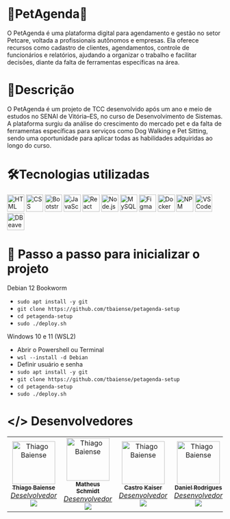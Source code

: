 # 🐾PetAgenda🐾
O PetAgenda é uma plataforma digital para agendamento e gestão no setor Petcare, voltada a profissionais autônomos e empresas. Ela oferece recursos como cadastro de clientes, agendamentos, controle de funcionários e relatórios, ajudando a organizar o trabalho e facilitar decisões, diante da falta de ferramentas específicas na área.

# 📄Descrição
O PetAgenda é um projeto de TCC desenvolvido após um ano e meio de estudos no SENAI de Vitória–ES, no curso de Desenvolvimento de Sistemas. A plataforma surgiu da análise do crescimento do mercado pet e da falta de ferramentas específicas para serviços como Dog Walking e Pet Sitting, sendo uma oportunidade para aplicar todas as habilidades adquiridas ao longo do curso.

# 🛠Tecnologias utilizadas
<p align="left">
  <!-- Frontend -->
  <img src="https://cdn.jsdelivr.net/gh/devicons/devicon/icons/html5/html5-original.svg" height="40" alt="HTML" />
  <img src="https://cdn.jsdelivr.net/gh/devicons/devicon/icons/css3/css3-original.svg" height="40" alt="CSS" />
  <img src="https://cdn.jsdelivr.net/gh/devicons/devicon/icons/bootstrap/bootstrap-original.svg" height="40" alt="Bootstrap" />
  <img src="https://cdn.jsdelivr.net/gh/devicons/devicon/icons/javascript/javascript-original.svg" height="40" alt="JavaScript" />
  <img src="https://cdn.jsdelivr.net/gh/devicons/devicon/icons/react/react-original.svg" height="40" alt="React" />

  <!-- Backend e Banco -->
  <img src="https://upload.wikimedia.org/wikipedia/commons/d/d9/Node.js_logo.svg" height="40" alt="Node.js" />
  <img src="https://cdn.jsdelivr.net/gh/devicons/devicon/icons/mysql/mysql-original.svg" height="40" alt="MySQL" />

  <!-- Design e DevOps -->
  <img src="https://cdn.jsdelivr.net/gh/devicons/devicon/icons/figma/figma-original.svg" height="40" alt="Figma" />
  <img src="https://cdn.jsdelivr.net/gh/devicons/devicon/icons/docker/docker-original.svg" height="40" alt="Docker" />
  <img src="https://cdn.jsdelivr.net/gh/devicons/devicon/icons/npm/npm-original-wordmark.svg" height="40" alt="NPM" />

  <!-- Ferramentas -->
  <img src="https://img.icons8.com/fluent/48/000000/visual-studio-code-2019.png" width="40" alt="VS Code Icon"/>
  <img src="https://icon.icepanel.io/Technology/svg/DBeaver.svg" width="40" alt="DBeaver Icon" />
 


</p>


# 📝 Passo a passo para inicializar o projeto
Debian 12 Bookworm
- ```sudo apt install -y git```
- ```git clone https://github.com/tbaiense/petagenda-setup```
- ```cd petagenda-setup```
- ```sudo ./deploy.sh```

Windows 10 e 11 (WSL2)
- Abrir o Powershell ou Terminal
- ```wsl --install -d Debian```
- Definir usuário e senha
- ```sudo apt install -y git```
- ```git clone https://github.com/tbaiense/petagenda-setup```
- ```cd petagenda-setup```
- ```sudo ./deploy.sh```

# </> Desenvolvedores
<table> 
  <tr> 
    <td align="center" width="200">
      <a href="https://github.com/tbaiense"> 
        <img src="https://avatars.githubusercontent.com/u/168869648?v=4" width="100px" alt="Thiago Baiense"/> 
        <br /> 
        <sub>
          <b>
            Thiago Baiense
          </b>
        </sub>
        <br /> 
        <em>
          Deselvolvedor
        </em>
        <br /> 
        <a href="https://github.com/tbaiense"> 
          <img src="https://img.shields.io/badge/GitHub-000?style=flat&logo=github&logoColor=white"/> 
        </a> 
      </a> 
    </td>
    <td align="center" width="200">
      <a href="https://github.com/Arescoderx"> 
        <img src="https://avatars.githubusercontent.com/u/171873857?v=4" width="100px" alt="Thiago Baiense"/> 
        <br /> 
        <sub>
          <b>
            Matheus Schmidt
          </b>
        </sub>
        <br /> 
        <em>
          Desenvolvedor
        </em>
        <br /> 
        <a href="https://github.com/Arescoderx"> 
          <img src="https://img.shields.io/badge/GitHub-000?style=flat&logo=github&logoColor=white"/> 
        </a> 
      </a> 
    </td> 
    <td align="center" width="200">
      <a href="https://github.com/CastroKaiser"> 
        <img src="https://avatars.githubusercontent.com/u/168910263?v=4" width="100px" alt="Thiago Baiense"/> 
        <br /> 
        <sub>
          <b>
            Castro Kaiser
          </b>
        </sub>
        <br /> 
        <em>
          Desenvolvedor
        </em>
        <br /> 
        <a href="https://github.com/CastroKaiser"> 
          <img src="https://img.shields.io/badge/GitHub-000?style=flat&logo=github&logoColor=white"/> 
        </a> 
      </a> 
    </td> 
    <td align="center" width="200">
      <a href="https://github.com/Koji-Kashin"> 
        <img src="https://avatars.githubusercontent.com/u/171873345?v=4" width="100px" alt="Thiago Baiense"/> 
        <br /> 
        <sub>
          <b>
            Daniel Rodrigues
          </b>
        </sub>
        <br /> 
        <em>
          Desenvolvedor
        </em>
        <br /> 
        <a href="https://github.com/Koji-Kashin"> 
          <img src="https://img.shields.io/badge/GitHub-000?style=flat&logo=github&logoColor=white"/> 
        </a> 
      </a> 
    </td> 
  </tr> 
</table>
